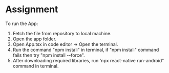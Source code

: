 # Assignment
To run the App:

1) Fetch the file from repository to local machine.
2) Open the app folder.
3) Open App.tsx in code editor -> Open the terminal.
4) Run the command "npm install" in terminal, if "npm install" command fails then try "npm install --force".
5) After downloading required libraries, run 'npx react-native run-android" command in terminal.
